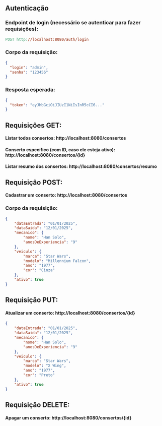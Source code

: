 ## Autenticação

### Endpoint de login (necessário se autenticar para fazer requisições):

```makefile
POST http://localhost:8080/auth/login
```

### Corpo da requisição:

```json
{
  "login": "admin",
  "senha": "123456"
}
```

### Resposta esperada:

```json
{
  "token": "eyJhbGciOiJIUzI1NiIsInR5cCI6..."
}
```

## Requisições GET:

#### Listar todos consertos: http://localhost:8080/consertos
#### Conserto específico (com ID, caso ele esteja ativo): http://localhost:8080/consertos/{id}
#### Listar resumo dos consertos: http://localhost:8080/consertos/resumo

## Requisição POST:

#### Cadastrar um conserto: http://localhost:8080/consertos

### Corpo da requisição:

```json
{
    "dataEntrada": "01/01/2025",
    "dataSaida": "12/01/2025",
    "mecanico": {
        "nome": "Han Solo",
        "anosDeExperiencia": "9"
    },
    "veiculo": {
        "marca": "Star Wars",
        "modelo": "Millennium Falcon",
        "ano": "1977",
        "cor": "Cinza"
    },
    "ativo": true
}
```

## Requisição PUT:

#### Atualizar um conserto: http://localhost:8080/consertos/{id}

```json
{
    "dataEntrada": "01/01/2025",
    "dataSaida": "12/01/2025",
    "mecanico": {
        "nome": "Han Solo",
        "anosDeExperiencia": "9"
    },
    "veiculo": {
        "marca": "Star Wars",
        "modelo": "X Wing",
        "ano": "1977",
        "cor": "Preto"
    },
    "ativo": true
}
```

## Requisição DELETE:

#### Apagar um conserto: http://localhost:8080/consertos/{id}
